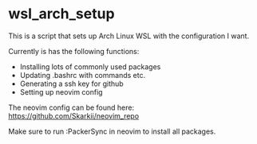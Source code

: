 # wsl_arch_setup

This is a script that sets up Arch Linux WSL with the configuration I want.

Currently is has the following functions:
- Installing lots of commonly used packages
- Updating .bashrc with commands etc.
- Generating a ssh key for github
- Setting up neovim config

The neovim config can be found here: https://github.com/Skarkii/neovim_repo

Make sure to run :PackerSync in neovim to install all packages.
